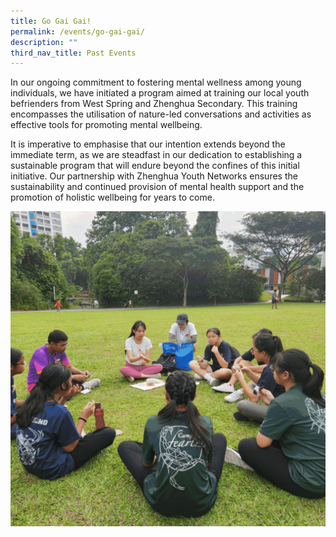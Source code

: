 ```yaml
---
title: Go Gai Gai!
permalink: /events/go-gai-gai/
description: ""
third_nav_title: Past Events
---
```

In our ongoing commitment to fostering mental wellness among young individuals, we have initiated a program aimed at training our local youth befrienders from West Spring and Zhenghua Secondary. This training encompasses the utilisation of nature-led conversations and activities as effective tools for promoting mental wellbeing.

It is imperative to emphasise that our intention extends beyond the immediate term, as we are steadfast in our dedication to establishing a sustainable program that will endure beyond the confines of this initial initiative. Our partnership with Zhenghua Youth Networks ensures the sustainability and continued provision of mental health support and the promotion of holistic wellbeing for years to come.

![](/images/go%20gai%20gai!%20gif.gif)